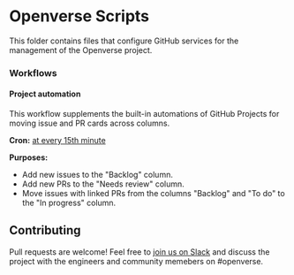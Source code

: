 # Openverse Scripts

This folder contains files that configure GitHub services for the management of the Openverse project.

### Workflows

#### Project automation

This workflow supplements the built-in automations of GitHub Projects for moving
issue and PR cards across columns.

**Cron:** [at every 15th minute](https://crontab.guru/#*/15_*_*_*_*)

**Purposes:**

- Add new issues to the "Backlog" column.
- Add new PRs to the "Needs review" column.
- Move issues with linked PRs from the columns "Backlog" and "To do" to 
  the "In progress" column.

## Contributing

Pull requests are welcome! Feel free to [join us on Slack](https://make.wordpress.org/chat/) and discuss the project with the engineers and community memebers on #openverse.
